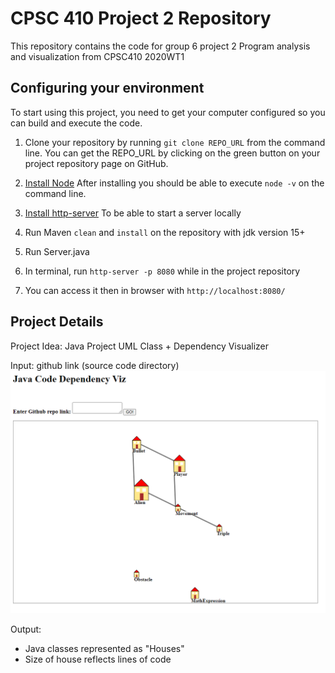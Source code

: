 # CPSC 410 Project 2 Repository

This repository contains the code for group 6 project 2 Program analysis and visualization from CPSC410 2020WT1

## Configuring your environment

To start using this project, you need to get your computer configured so you can build and execute the code.

1. Clone your repository by running `git clone REPO_URL` from the command line. You can get the REPO_URL by clicking on the green button on your project repository page on GitHub.

1. [Install Node](https://nodejs.org/en/download/) After installing you should be able to execute `node -v` on the command line.

1. [Install http-server](https://www.npmjs.com/package/http-server) To be able to start a server locally

1. Run Maven `clean` and `install` on the repository with jdk version 15+

1. Run Server.java 

1. In terminal, run `http-server -p 8080` while in the project repository 

1. You can access it then in browser with `http://localhost:8080/`

## Project Details

Project Idea:  Java Project UML Class + Dependency Visualizer 

Input: github link (source code directory)  
![Example](assets/PoC2.PNG)  

Output: 
- Java classes represented as "Houses"
- Size of house reflects lines of code

